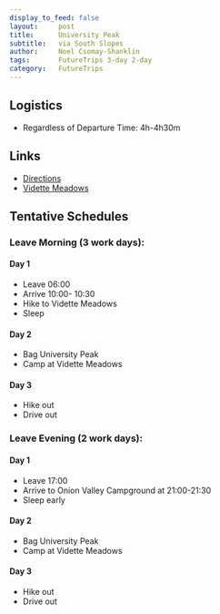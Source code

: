 ```yaml
---
display_to_feed: false
layout:     post
title:      University Peak
subtitle:   via South Slopes
author:     Noel Csomay-Shanklin
tags: 		FutureTrips 3-day 2-day
category:   FutureTrips
---
```

## Logistics

* Regardless of Departure Time: 4h-4h30m

## Links
* [Directions](https://www.google.com/maps/dir/California+Institute+of+Technology,+1200+E+California+Blvd,+Pasadena,+CA+91125/onion+valley+campground/@35.4545439,-119.0745241,8z/data=!3m1!4b1!4m13!4m12!1m5!1m1!1s0x80c2c4a7ea997b91:0x3499e7d01a61dd1a!2m2!1d-118.125269!2d34.1376576!1m5!1m1!1s0x80bfc04d501557e1:0x321ece7a4813c1f3!2m2!1d-118.3408993!2d36.7717573)
* [Vidette Meadows](http://www.highsierratrails.com/vidette/overview.html)


## Tentative Schedules

### Leave Morning (3 work days):
#### Day 1
* Leave 06:00
* Arrive 10:00- 10:30
* Hike to Vidette Meadows
* Sleep

#### Day 2
* Bag University Peak
* Camp at Vidette Meadows

#### Day 3
* Hike out
* Drive out

### Leave Evening (2 work days):
#### Day 1
* Leave 17:00
* Arrive to Onion Valley Campground at 21:00-21:30
* Sleep early

#### Day 2
* Bag University Peak
* Camp at Vidette Meadows

#### Day 3
* Hike out
* Drive out


